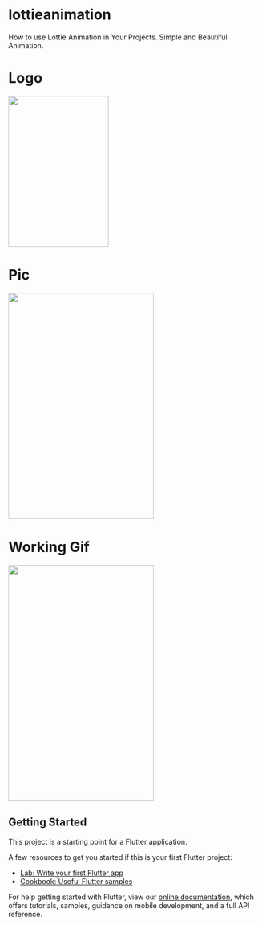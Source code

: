 # lottieanimation

How to use Lottie Animation in Your Projects. Simple and Beautiful Animation.

# Logo

<img src="https://user-images.githubusercontent.com/73787635/132471328-14aa31e2-784f-416b-ad03-f90612e3e68d.gif" height = 300, width = 200/>

# Pic

<img src="https://user-images.githubusercontent.com/73787635/132471689-38dfad0a-0274-4dbe-b6a5-addd2a2d286b.jpeg" height = 450, width = 290/>

# Working Gif

<img src="https://user-images.githubusercontent.com/73787635/132472841-1bf03f62-0ec5-4a18-a59f-7d6b33ee1c7f.gif" height = 470, width = 290/>

## Getting Started

This project is a starting point for a Flutter application.

A few resources to get you started if this is your first Flutter project:

- [Lab: Write your first Flutter app](https://flutter.dev/docs/get-started/codelab)
- [Cookbook: Useful Flutter samples](https://flutter.dev/docs/cookbook)

For help getting started with Flutter, view our
[online documentation](https://flutter.dev/docs), which offers tutorials,
samples, guidance on mobile development, and a full API reference.
